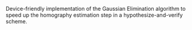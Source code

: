 Device-friendly implementation of the Gaussian Elimination algorithm to speed up the homography estimation step in a hypothesize-and-verify scheme.
